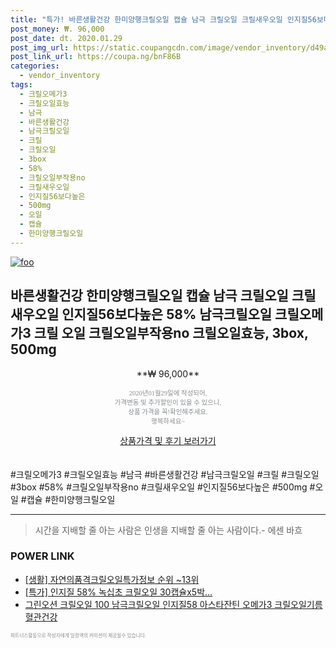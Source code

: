 ```yaml
--- 
title: "특가! 바른생활건강 한미양행크릴오일 캡슐 남극 크릴오일 크릴새우오일 인지질56보다높은 58% 남극크릴오일 크릴오메가3..." 
post_money: ₩. 96,000 
post_date: dt. 2020.01.29 
post_img_url: https://static.coupangcdn.com/image/vendor_inventory/d49a/9baf5bc9a602bba6b1c80c62e9e407a1b53a7f6193098198492698bbabaf.jpg 
post_link_url: https://coupa.ng/bnF86B 
categories: 
  - vendor_inventory 
tags: 
  - 크릴오메가3 
  - 크릴오일효능 
  - 남극 
  - 바른생활건강 
  - 남극크릴오일 
  - 크릴 
  - 크릴오일 
  - 3box 
  - 58% 
  - 크릴오일부작용no 
  - 크릴새우오일 
  - 인지질56보다높은 
  - 500mg 
  - 오일 
  - 캡슐 
  - 한미양행크릴오일 
--- 
```

[![foo](https://static.coupangcdn.com/image/vendor_inventory/d49a/9baf5bc9a602bba6b1c80c62e9e407a1b53a7f6193098198492698bbabaf.jpg)](https://coupa.ng/bnF86B) 

## 바른생활건강 한미양행크릴오일 캡슐 남극 크릴오일 크릴새우오일 인지질56보다높은 58% 남극크릴오일 크릴오메가3 크릴 오일 크릴오일부작용no 크릴오일효능, 3box, 500mg 
<p style="text-align: center;">**₩ 96,000**</p> 
<p style="text-align: center;"><span style="color: #898c8f; font-family: Georgia,Times,serif; font-size: 0.75em;">2020년01월29일에 작성되어, <br>가격변동 및 추가할인이 있을 수 있으니,<br> 상품 가격을 꼭!확인해주세요.<br>행복하세요~</span> 
</p>	 
<div markdown="0" style="text-align: center;"><a href="https://coupa.ng/bnF86B" class="btn btn--success">상품가격 및 후기 보러가기</a></div> 
<br><br> 
  #크릴오메가3 #크릴오일효능 #남극 #바른생활건강 #남극크릴오일 #크릴 #크릴오일 #3box #58% #크릴오일부작용no #크릴새우오일 #인지질56보다높은 #500mg #오일 #캡슐 #한미양행크릴오일 
<hr> 

> 시간을 지배할 줄 아는 사람은 인생을 지배할 줄 아는 사람이다.- 에센 바흐  


### POWER LINK

* <a href="https://blog.naver.com/sakai111/221774796712" target="_blank"> [생활] 자연의품격크릴오일특가정보 순위 ~13위</a>
* <a href="https://blog.naver.com/sakai111/221789815416" target="_blank">[특가] 인지질 58% 녹십초 크릴오일 30캡슐x5박...</a>
* <a href="https://blog.naver.com/fasyy4321/221790891900" target="_blank">그린오션 크릴오일 100 남극크릴오일 인지질58 아스타잔틴 오메가3 크릴오일기름 혈관건강</a>

<span style="color: #898c8f; font-family: Georgia,Times,serif; font-size: 0.55em;">파트너스활동으로 작성자에게 일정액의 커미션이 제공될수 있습니다.</span> 
